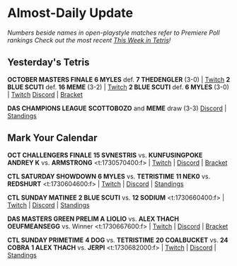 # Almost-Daily Update
*Numbers beside names in open-playstyle matches refer to Premiere Poll rankings*
*Check out the most recent [This Week in Tetris](https://www.thisweekintetris.com/2024/10/this-week-in-tetris-september-17.html)!*
## Yesterday's Tetris
**OCTOBER MASTERS FINALE**
**6 MYLES** def. **7 THEDENGLER** (3-0) | [Twitch](https://www.twitch.tv/videos/2290345948?t=00h23m58s)
**2 BLUE SCUTI** def. **16 MEME** (3-2) | [Twitch](https://www.twitch.tv/videos/2290345948?t=01h01m07s)
**2 BLUE SCUTI** def. **6 MYLES** (3-0) | [Twitch](https://www.twitch.tv/videos/2290345948?t=02h11m12s)
[Discord](https://go.ctm.gg/discord) | [Bracket](https://go.ctm.gg/event/ctm-october-2024/masters-event/)

**DAS CHAMPIONS LEAGUE**
**SCOTTOBOZO** and **MEME** draw (3-3)
[Discord](https://discord.gg/WQ2pQXZa3X) | [Standings](https://docs.google.com/spreadsheets/d/1nEN0MAbueG36UDkpfUsPZEmAMuKif6IcLAmJ8iZhCe8/edit?gid=681352137#gid=681352137)

## Mark Your Calendar
**OCT CHALLENGERS FINALE**
**15 SVNESTRIS** vs. **KUNFUSINGPOKE**
**ANDREY K** vs. **ARMSTRONG**
<t:1730570400:f> | [Twitch](https://www.twitch.tv/monthlytetris2) | [Discord](https://go.ctm.gg/discord) | [Bracket](https://go.ctm.gg/event/ctm-october-2024/challengers-circuit/)

**CTL SATURDAY SHOWDOWN**
**6 MYLES** vs. **TETRISTIME**
**11 NEK0** vs. **REDSHURT**
<t:1730604600:f> | [Twitch](https://www.twitch.tv/classictetrisleague) | [Discord](https://discord.gg/QremKENyzQ) | [Standings](https://ctlscoreboard.herokuapp.com)

**CTL SUNDAY MATINEE**
**2 BLUE SCUTI** vs. **12 SODIUM**
<t:1730660400:f> | [Twitch](https://www.twitch.tv/classictetrisleague) | [Discord](https://discord.gg/QremKENyzQ) | [Standings](https://ctlscoreboard.herokuapp.com)

**DAS MASTERS GREEN PRELIM A**
**LIOLIO** vs. **ALEX THACH**
**OEUFMEANSEGG** vs. Winner
<t:1730667600:f> | [Twitch](https://www.twitch.tv/monthlytetris) | [Discord](https://go.ctm.gg/discord) | [Bracket](https://go.ctm.gg/event/ctm-das-masters-october-2024/das-masters/)

**CTL SUNDAY PRIMETIME**
**4 DOG** vs. **TETRISTIME**
**20 COALBUCKET** vs. **24 COBRA**
**1 ALEX THACH** vs. **JERPI**
<t:1730682000:f> | [Twitch](https://www.twitch.tv/classictetrisleague) | [Discord](https://discord.gg/QremKENyzQ) | [Standings](https://ctlscoreboard.herokuapp.com)
